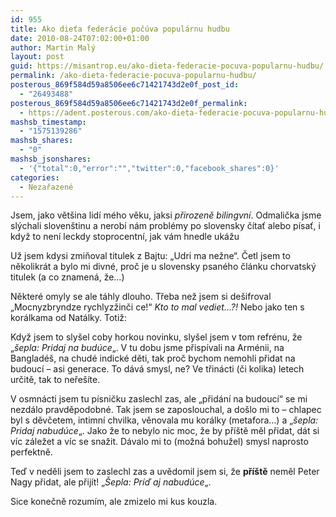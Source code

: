 ```yaml
---
id: 955
title: Ako dieťa federácie počúva populárnu hudbu
date: 2010-08-24T07:02:00+01:00
author: Martin Malý
layout: post
guid: https://misantrop.eu/ako-dieta-federacie-pocuva-popularnu-hudbu/
permalink: /ako-dieta-federacie-pocuva-popularnu-hudbu/
posterous_869f584d59a8506ee6c71421743d2e0f_post_id:
  - "26493488"
posterous_869f584d59a8506ee6c71421743d2e0f_permalink:
  - https://adent.posterous.com/ako-dieta-federacie-pocuva-popularnu-hudbu
mashsb_timestamp:
  - "1575139286"
mashsb_shares:
  - "0"
mashsb_jsonshares:
  - '{"total":0,"error":"","twitter":0,"facebook_shares":0}'
categories:
  - Nezařazené
---
```

Jsem, jako většina lidí mého věku, jaksi _přirozeně bilingvní_. Odmalička jsme slýchali slovenštinu a nerobí nám problémy po slovensky čítať alebo písať, i když to není leckdy stoprocentní, jak vám hnedle ukážu

Už jsem kdysi zmiňoval titulek z Bajtu: &#8222;Udri ma nežne&#8220;. Četl jsem to několikrát a bylo mi divné, proč je u slovensky psaného článku chorvatský titulek (a co znamená, že&#8230;)

Některé omyly se ale táhly dlouho. Třeba než jsem si dešifroval &#8222;Mocnyzbryndze rychlyzžinči ce!&#8220; _Kto to mal vediet&#8230;?!_ Nebo jako ten s korálkama od Natálky. Totiž:



Když jsem to slyšel coby horkou novinku, slyšel jsem v tom refrénu, že &#8222;_šepla: Pridaj na budúce_&#8222;. V tu dobu jsme přispívali na Arménii, na Bangladéš, na chudé indické děti, tak proč bychom nemohli přidat na budoucí &#8211; asi generace. To dává smysl, ne? Ve třinácti (či kolika) letech určitě, tak to neřešíte.

V osmnácti jsem tu písničku zaslechl zas, ale &#8222;přidání na budoucí&#8220; se mi nezdálo pravděpodobné. Tak jsem se zaposlouchal, a došlo mi to &#8211; chlapec byl s děvčetem, intimní chvilka, věnovala mu korálky (metafora&#8230;) a &#8222;_šepla: Pridaj nabudúce_&#8222;. Jako že to nebylo nic moc, že by příště měl přidat, dát si víc záležet a víc se snažit. Dávalo mi to (možná bohužel) smysl naprosto perfektně.

Teď v neděli jsem to zaslechl zas a uvědomil jsem si, že **příště** neměl Peter Nagy přidat, ale přijít! &#8222;_Šepla: Príď aj nabudúce_&#8222;.

Sice konečně rozumím, ale zmizelo mi kus kouzla.
